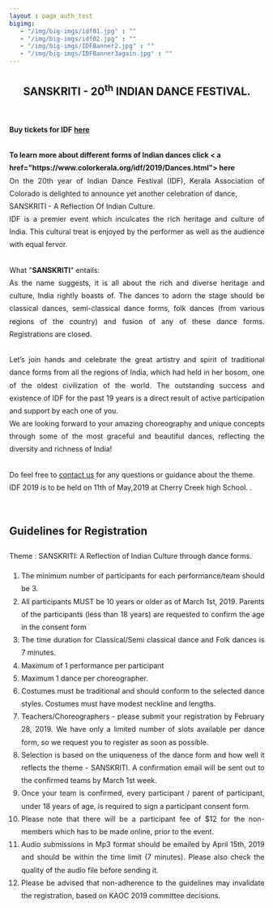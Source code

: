 ```yaml
---
layout : page_auth_test
bigimg:
   - "/img/big-imgs/idf01.jpg" : ""
   - "/img/big-imgs/idf02.jpg" : ""
   - "/img/big-imgs/IDFBanner2.jpg" : ""
   - "/img/big-imgs/IDFBanner3again.jpg" : ""
---
```

<body style="font-serif;line-height:1.8">
	<div align="center"><h2>SANSKRITI - 20<sup>th</sup> INDIAN DANCE FESTIVAL. </h2>
		</div>
	<br/>
	<b>
		Buy tickets for IDF <a href="/idf-ticket-2019/">here</a></b>
	<br/>
	<br/>
	<b>   To learn more about different forms of Indian dances click < a href="https://www.colorkerala.org/idf/2019/Dances.html"> here</a></b>
	<br/>
<div style="text-align: justify;">
On the 20th year of Indian Dance Festival (IDF), Kerala Association of Colorado is delighted to announce yet another celebration of dance,<br/>SANSKRITI - A Reflection Of Indian Culture.<br/>IDF is a premier event which inculcates the rich heritage and culture of India. This cultural treat is enjoyed by the performer as well as the audience with equal fervor.<br/><br/>What "<b>SANSKRITI</b>" entails:<br/>As the name suggests, it is all about the rich and diverse heritage and culture, India rightly boasts of. The dances to adorn the stage should be classical dances, semi-classical dance forms, folk dances (from various regions of the country) and fusion of any of these dance forms. Registrations are closed.<br/><br/>Let’s join hands and celebrate the great artistry and spirit of traditional dance forms from all the regions of India, which had held in her bosom, one of the oldest civilization of the world. The outstanding success and existence of IDF for the past 19 years is a direct result of active participation and support by each one of you.<br/>We are looking forward to your amazing choreography and unique concepts through some of the most graceful and beautiful dances, reflecting the diversity and richness of India!<br/><br/>Do feel free to <a href="mailto:cultural@colorKerala.org?Subject=Sanskriti - <<<Team Name >>>">contact us</a> for any questions or guidance about the theme.<br/>IDF 2019 is to be held on 11th of May,2019 at Cherry Creek high School. .<br/><br/>

<h2>Guidelines for Registration</h2>
Theme : SANSKRITI: A Reflection of Indian Culture through dance forms.
<ol>
	<li>
		The minimum number of participants for each performance/team should be 3.</li><li>
All participants MUST be 10 years or older as of March 1st, 2019. Parents of the participants (less than 18 years) are requested to confirm the age in the consent form</li><li>
The time duration for Classical/Semi classical dance and Folk dances is 7 minutes.</li><li>
Maximum of 1 performance per participant</li><li>
Maximum 1 dance per choreographer.</li><li>
Costumes must be traditional and should conform to the selected dance styles. Costumes must have modest neckline and lengths.</li><li>
Teachers/Choreographers - please submit your registration by February 28, 2019. We have only a limited number of slots available per dance form, so we request you to register as soon as possible. </li><li>
Selection is based on the uniqueness of the dance form and how well it reflects the theme - SANSKRITI. A confirmation email will be sent out to the confirmed teams by March 1st week. </li><li>
Once your team is confirmed, every participant / parent of participant, under 18 years of age, is required to sign a participant consent form.</li><li>
Please note that there will be a participant fee of $12 for the non-members which has to be made online, prior to the event.</li><li>
Audio submissions in Mp3 format should be emailed by April 15th, 2019 and should be within the time limit (7 minutes).  Please also check the quality of the audio file before sending it.</li><li>
Please be advised that non-adherence to the guidelines may invalidate the registration, based on KAOC 2019 committee decisions.</li></ol>
</div>
</body>
